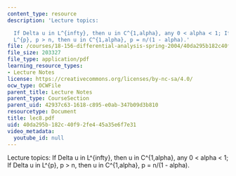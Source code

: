 ```yaml
---
content_type: resource
description: 'Lecture topics:

  If Delta u in L^{infty}, then u in C^{1,alpha}, any 0 < alpha < 1; If Delta u in
  L^{p}, p > n, then u in C^{1,alpha}, p = n/(1 - alpha).'
file: /courses/18-156-differential-analysis-spring-2004/40da295b182c40f92fe445a35e6f7e31_lec8.pdf
file_size: 203327
file_type: application/pdf
learning_resource_types:
- Lecture Notes
license: https://creativecommons.org/licenses/by-nc-sa/4.0/
ocw_type: OCWFile
parent_title: Lecture Notes
parent_type: CourseSection
parent_uid: 42937c63-1618-c895-e0ab-347b09d3b810
resourcetype: Document
title: lec8.pdf
uid: 40da295b-182c-40f9-2fe4-45a35e6f7e31
video_metadata:
  youtube_id: null
---
```

Lecture topics:
If Delta u in L^{infty}, then u in C^{1,alpha}, any 0 < alpha < 1; If Delta u in L^{p}, p > n, then u in C^{1,alpha}, p = n/(1 - alpha).